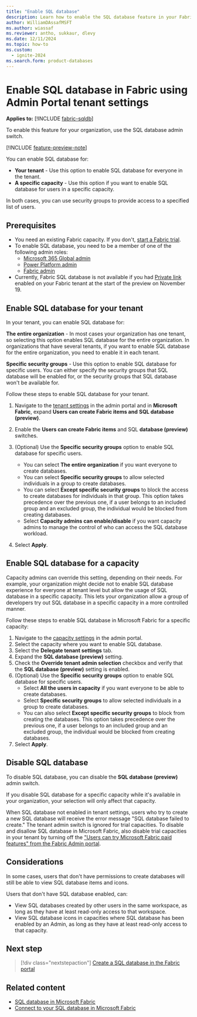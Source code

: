 ```yaml
---
title: "Enable SQL database"
description: Learn how to enable the SQL database feature in your Fabric tenant settings.
author: WilliamDAssafMSFT
ms.author: wiassaf
ms.reviewer: antho, sukkaur, dlevy
ms.date: 12/11/2024
ms.topic: how-to
ms.custom:
  - ignite-2024
ms.search.form: product-databases
---
```

# Enable SQL database in Fabric using Admin Portal tenant settings

**Applies to:** [!INCLUDE [fabric-sqldb](../includes/applies-to-version/fabric-sqldb.md)]

To enable this feature for your organization, use the SQL database admin switch.

[!INCLUDE [feature-preview-note](../../includes/feature-preview-note.md)]

You can enable SQL database for:

- **Your tenant** - Use this option to enable SQL database for everyone in the tenant.
- **A specific capacity** - Use this option if you want to enable SQL database for users in a specific capacity.

In both cases, you can use security groups to provide access to a specified list of users.

## Prerequisites

- You need an existing Fabric capacity. If you don't, [start a Fabric trial](../../get-started/fabric-trial.md).
- To enable SQL database, you need to be a member of one of the following admin roles:
  - [Microsoft 365 Global admin](../../admin/microsoft-fabric-admin.md#microsoft-365-admin-roles)
  - [Power Platform admin](../../admin/microsoft-fabric-admin.md#power-platform-and-fabric-admin-roles)
  - [Fabric admin](../../admin/microsoft-fabric-admin.md#power-platform-and-fabric-admin-roles)
- Currently, Fabric SQL database is not available if you had [Private link](../../security/security-private-links-overview.md) enabled on your Fabric tenant at the start of the preview on November 19.

## Enable SQL database for your tenant

In your tenant, you can enable SQL database for:

 **The entire organization** - In most cases your organization has one tenant, so selecting this option enables SQL database for the entire organization. In organizations that have several tenants, if you want to enable SQL database for the entire organization, you need to enable it in each tenant.

 **Specific security groups** - Use this option to enable SQL database for specific users. You can either specify the security groups that SQL database will be enabled for, or the security groups that SQL database won't be available for.

Follow these steps to enable SQL database for your tenant.

1. Navigate to the [tenant settings](../../admin/tenant-settings-index.md) in the admin portal and in **Microsoft Fabric**, expand **Users can create Fabric items and** **SQL database (preview)**.
1. Enable the **Users can create Fabric items** and SQL **database (preview)** switches.

1. (Optional) Use the **Specific security groups** option to enable SQL database for specific users.
    - You can select **The entire organization** if you want everyone to create databases.
    - You can select **Specific security groups** to allow selected individuals in a group to create databases.
    - You can select **Except specific security groups** to block the access to create databases for individuals in that group. This option takes precedence over the previous one, if a user belongs to an included group and an excluded group, the individual would be blocked from creating databases.
    - Select **Capacity admins can enable/disable** if you want capacity admins to manage the control of who can access the SQL database workload.
1. Select **Apply**.

## Enable SQL database for a capacity

Capacity admins can override this setting, depending on their needs. For example, your organization might decide not to enable SQL database experience for everyone at tenant level but allow the usage of SQL database in a specific capacity. This lets your organization allow a group of developers try out SQL database in a specific capacity in a more controlled manner.

Follow these steps to enable SQL database in Microsoft Fabric for a specific capacity:

1. Navigate to the [capacity settings](../../admin/service-admin-portal-capacity-settings.md) in the admin portal.
1. Select the capacity where you want to enable SQL database.
1. Select the **Delegate tenant settings** tab.
1. Expand the **SQL database (preview)** setting.
1. Check the **Override tenant admin selection** checkbox and verify that the **SQL database (preview)** setting is enabled.
1. (Optional) Use the **Specific security groups** option to enable SQL database for specific users.
    - Select **All the users in capacity** if you want everyone to be able to create databases.
    - Select **Specific security groups** to allow selected individuals in a group to create databases.
    - You can also select **Except specific security groups** to block from creating the databases. This option takes precedence over the previous one, if a user belongs to an included group and an excluded group, the individual would be blocked from creating databases.
1. Select **Apply**.

## Disable SQL database

To disable SQL database, you can disable the **SQL database (preview)** admin switch.

If you disable SQL database for a specific capacity while it's available in your organization, your selection will only affect that capacity.

When SQL database not enabled in tenant settings, users who try to create a new SQL database will receive the error message "SQL database failed to create." The tenant admin switch is ignored for trial capacities. To disable and disallow SQL database in Microsoft Fabric, also disable trial capacities in your tenant by turning off the ["Users can try Microsoft Fabric paid features" from the Fabric Admin portal](../../admin/service-admin-portal-help-support.md).

## Considerations

In some cases, users that don't have permissions to create databases will still be able to view SQL database items and icons.

Users that don't have SQL database enabled, can:

- View SQL databases created by other users in the same workspace, as long as they have at least read-only access to that workspace.
- View SQL database icons in capacities where SQL database has been enabled by an Admin, as long as they have at least read-only access to that capacity.

## Next step

> [!div class="nextstepaction"]
> [Create a SQL database in the Fabric portal](create.md)

## Related content

- [SQL database in Microsoft Fabric](overview.md)
- [Connect to your SQL database in Microsoft Fabric](connect.md)
